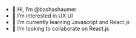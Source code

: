 - 👋 Hi, I’m @bashashaumer
- 👀 I’m interested in UX UI 
- 🌱 I’m currently learning Javascript and React.js
- 💞️ I’m looking to collaborate on React.js


<!---
bashashaumer/bashashaumer is a ✨ special ✨ repository because its `README.md` (this file) appears on your GitHub profile.
You can click the Preview link to take a look at your changes.
--->
